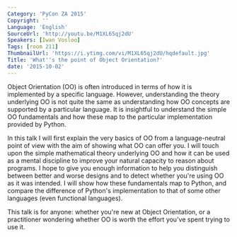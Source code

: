 ```yaml
---
Category: 'PyCon ZA 2015'
Copyright: ''
Language: 'English'
SourceUrl: 'http://youtu.be/M1XL65qj2dU'
Speakers: [Iwan Vosloo]
Tags: [room 211]
ThumbnailUrl: 'https://i.ytimg.com/vi/M1XL65qj2dU/hqdefault.jpg'
Title: 'What''s the point of Object Orientation?'
date: '2015-10-02'
---
```

Object Orientation (OO) is often introduced in terms of how it is implemented by a specific language. However, understanding the theory underlying OO is not quite the same as understanding how OO concepts are supported by a particular language. It is insightful to understand the simple OO fundamentals and how these map to the particular implementation provided by Python.

In this talk I will first explain the very basics of OO from a language-neutral point of view with the aim of showing what OO can offer you. I will touch upon the simple mathematical theory underlying OO and how it can be used as a mental discipline to improve your natural capacity to reason about programs. I hope to give you enough information to help you distinguish between better and worse designs and to detect whether you're using OO as it was intended. I will show how these fundamentals map to Python, and compare the difference of Python's implementation to that of some other languages (even functional languages).

This talk is for anyone: whether you're new at Object Orientation, or a practitioner wondering whether OO is worth the effort you've spent trying to use it.
